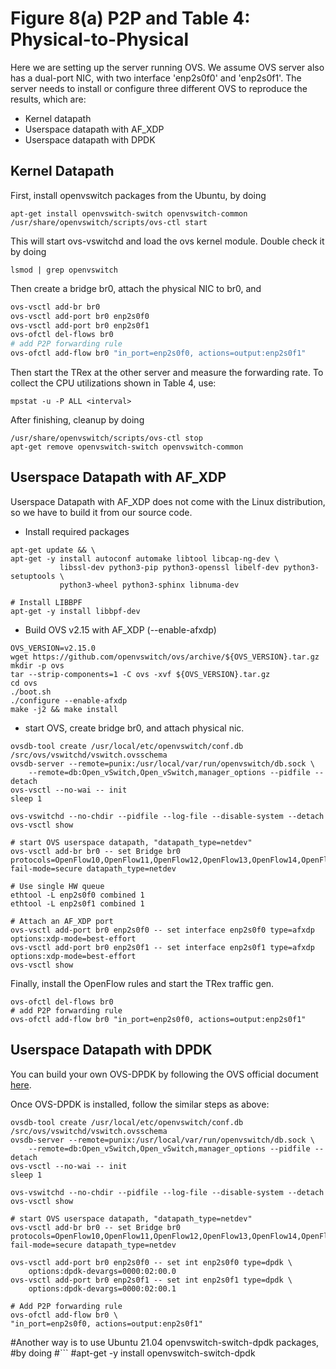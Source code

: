 # Figure 8(a) P2P and Table 4: Physical-to-Physical 
Here we are setting up the server running OVS.
We assume OVS server also has a dual-port NIC, with two interface
'enp2s0f0' and 'enp2s0f1'. The server needs to install or configure
three different OVS to reproduce the results, which are:
* Kernel datapath
* Userspace datapath with AF_XDP
* Userspace datapath with DPDK


## Kernel Datapath
First, install openvswitch packages from the Ubuntu, by doing
```shell
apt-get install openvswitch-switch openvswitch-common
/usr/share/openvswitch/scripts/ovs-ctl start
```
This will start ovs-vswitchd and load the ovs kernel module.
Double check it by doing
```shell
lsmod | grep openvswitch
```
Then create a bridge br0, attach the physical NIC to br0, and

```bash
ovs-vsctl add-br br0
ovs-vsctl add-port br0 enp2s0f0
ovs-vsctl add-port br0 enp2s0f1
ovs-ofctl del-flows br0
# add P2P forwarding rule
ovs-ofctl add-flow br0 "in_port=enp2s0f0, actions=output:enp2s0f1"
```
Then start the TRex at the other server and measure the forwarding rate.
To collect the CPU utilizations shown in Table 4, use:
```shell
mpstat -u -P ALL <interval>
```
After finishing, cleanup by doing
```
/usr/share/openvswitch/scripts/ovs-ctl stop
apt-get remove openvswitch-switch openvswitch-common
```


## Userspace Datapath with AF_XDP
Userspace Datapath with AF_XDP does not come with the Linux distribution, so
we have to build it from our source code.
* Install required packages
```shell
apt-get update && \
apt-get -y install autoconf automake libtool libcap-ng-dev \
           libssl-dev python3-pip python3-openssl libelf-dev python3-setuptools \
           python3-wheel python3-sphinx libnuma-dev

# Install LIBBPF
apt-get -y install libbpf-dev
```
* Build OVS v2.15 with AF_XDP (--enable-afxdp)
```shell
OVS_VERSION=v2.15.0
wget https://github.com/openvswitch/ovs/archive/${OVS_VERSION}.tar.gz
mkdir -p ovs
tar --strip-components=1 -C ovs -xvf ${OVS_VERSION}.tar.gz
cd ovs
./boot.sh
./configure --enable-afxdp
make -j2 && make install
```

* start OVS, create bridge br0, and attach physical nic.
```shell
ovsdb-tool create /usr/local/etc/openvswitch/conf.db /src/ovs/vswitchd/vswitch.ovsschema
ovsdb-server --remote=punix:/usr/local/var/run/openvswitch/db.sock \
    --remote=db:Open_vSwitch,Open_vSwitch,manager_options --pidfile --detach
ovs-vsctl --no-wai -- init
sleep 1

ovs-vswitchd --no-chdir --pidfile --log-file --disable-system --detach
ovs-vsctl show

# start OVS userspace datapath, "datapath_type=netdev"
ovs-vsctl add-br br0 -- set Bridge br0 protocols=OpenFlow10,OpenFlow11,OpenFlow12,OpenFlow13,OpenFlow14,OpenFlow15 fail-mode=secure datapath_type=netdev

# Use single HW queue
ethtool -L enp2s0f0 combined 1
ethtool -L enp2s0f1 combined 1

# Attach an AF_XDP port
ovs-vsctl add-port br0 enp2s0f0 -- set interface enp2s0f0 type=afxdp options:xdp-mode=best-effort
ovs-vsctl add-port br0 enp2s0f1 -- set interface enp2s0f1 type=afxdp options:xdp-mode=best-effort
ovs-vsctl show
```
Finally, install the OpenFlow rules and start the TRex traffic gen.
```shell
ovs-ofctl del-flows br0
# add P2P forwarding rule
ovs-ofctl add-flow br0 "in_port=enp2s0f0, actions=output:enp2s0f1"
```


## Userspace Datapath with DPDK
You can build your own OVS-DPDK by following the OVS official document
[here](https://docs.openvswitch.org/en/latest/intro/install/dpdk/).

Once OVS-DPDK is installed, follow the similar steps as above:
```shell
ovsdb-tool create /usr/local/etc/openvswitch/conf.db /src/ovs/vswitchd/vswitch.ovsschema
ovsdb-server --remote=punix:/usr/local/var/run/openvswitch/db.sock \
    --remote=db:Open_vSwitch,Open_vSwitch,manager_options --pidfile --detach
ovs-vsctl --no-wai -- init
sleep 1

ovs-vswitchd --no-chdir --pidfile --log-file --disable-system --detach
ovs-vsctl show

# start OVS userspace datapath, "datapath_type=netdev"
ovs-vsctl add-br br0 -- set Bridge br0 protocols=OpenFlow10,OpenFlow11,OpenFlow12,OpenFlow13,OpenFlow14,OpenFlow15 fail-mode=secure datapath_type=netdev

ovs-vsctl add-port br0 enp2s0f0 -- set int enp2s0f0 type=dpdk \
    options:dpdk-devargs=0000:02:00.0
ovs-vsctl add-port br0 enp2s0f1 -- set int enp2s0f1 type=dpdk \
    options:dpdk-devargs=0000:02:00.1

# Add P2P forwarding rule
ovs-ofctl add-flow br0 \
"in_port=enp2s0f0, actions=output:enp2s0f1"
``` 
#Another way is to use Ubuntu 21.04 openvswitch-switch-dpdk packages,
#by doing
#```
#apt-get -y install openvswitch-switch-dpdk






